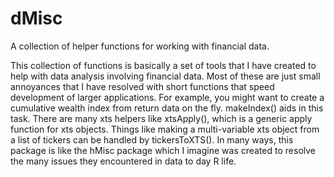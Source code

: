 # dMisc
A collection of helper functions for working with financial data.

  This collection of functions is basically a set of tools that I have created
  to help with data analysis involving financial data. Most of these are just small annoyances
  that I have resolved with short functions that speed development of larger applications. For
  example, you might want to create a cumulative wealth index from return data on the fly.
  makeIndex() aids in this task. There are many xts helpers like xtsApply(), which is a generic
  apply function for xts objects. Things like making a multi-variable xts object from a list of
  tickers can be handled by tickersToXTS(). In many ways, this package is like the hMisc package
  which I imagine was created to resolve the many issues they encountered in data to day R life.
